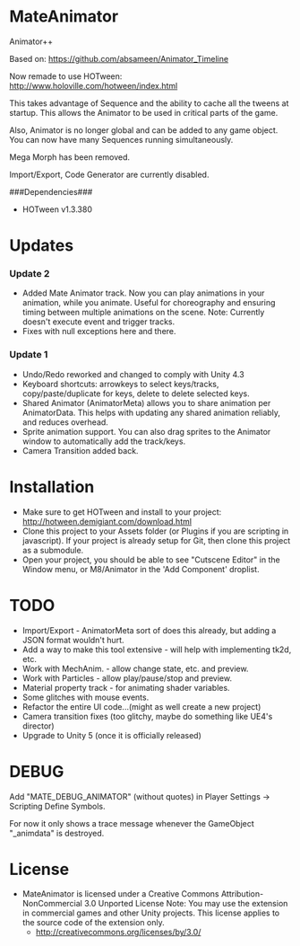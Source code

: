 MateAnimator
============

Animator++

Based on: https://github.com/absameen/Animator_Timeline

Now remade to use HOTween: http://www.holoville.com/hotween/index.html

This takes advantage of Sequence and the ability to cache all the tweens at startup. This allows the Animator to be used in critical parts of the game.

Also, Animator is no longer global and can be added to any game object.  You can now have many Sequences running simultaneously.

Mega Morph has been removed.

Import/Export, Code Generator are currently disabled. 

###Dependencies###
* HOTween v1.3.380


Updates
=======
### Update 2 ###
* Added Mate Animator track.  Now you can play animations in your animation, while you animate.  Useful for choreography and ensuring timing between multiple animations on the scene.  Note: Currently doesn't execute event and trigger tracks.
* Fixes with null exceptions here and there.
### Update 1 ###
* Undo/Redo reworked and changed to comply with Unity 4.3
* Keyboard shortcuts: arrowkeys to select keys/tracks, copy/paste/duplicate for keys, delete to delete selected keys.
* Shared Animator (AnimatorMeta) allows you to share animation per AnimatorData.  This helps with updating any shared animation reliably, and reduces overhead.
* Sprite animation support.  You can also drag sprites to the Animator window to automatically add the track/keys.
* Camera Transition added back.


Installation
============
* Make sure to get HOTween and install to your project: http://hotween.demigiant.com/download.html
* Clone this project to your Assets folder (or Plugins if you are scripting in javascript).  If your project is already setup for Git, then clone this project as a submodule.
* Open your project, you should be able to see "Cutscene Editor" in the Window menu, or M8/Animator in the 'Add Component' droplist.

TODO
====
* Import/Export - AnimatorMeta sort of does this already, but adding a JSON format wouldn't hurt.
* Add a way to make this tool extensive - will help with implementing tk2d, etc.
* Work with MechAnim. - allow change state, etc. and preview.
* Work with Particles - allow play/pause/stop and preview.
* Material property track - for animating shader variables.
* Some glitches with mouse events.
* Refactor the entire UI code...(might as well create a new project)
* Camera transition fixes (too glitchy, maybe do something like UE4's director)
* Upgrade to Unity 5 (once it is officially released)

DEBUG
=====
Add "MATE\_DEBUG_ANIMATOR" (without quotes) in Player Settings -> Scripting Define Symbols.

For now it only shows a trace message whenever the GameObject "_animdata" is destroyed.

License
=======
* MateAnimator is licensed under a Creative Commons Attribution-NonCommercial 3.0 Unported License
Note: You may use the extension in commercial games and other Unity projects. This license applies to the source code of the extension only.
  - http://creativecommons.org/licenses/by/3.0/
